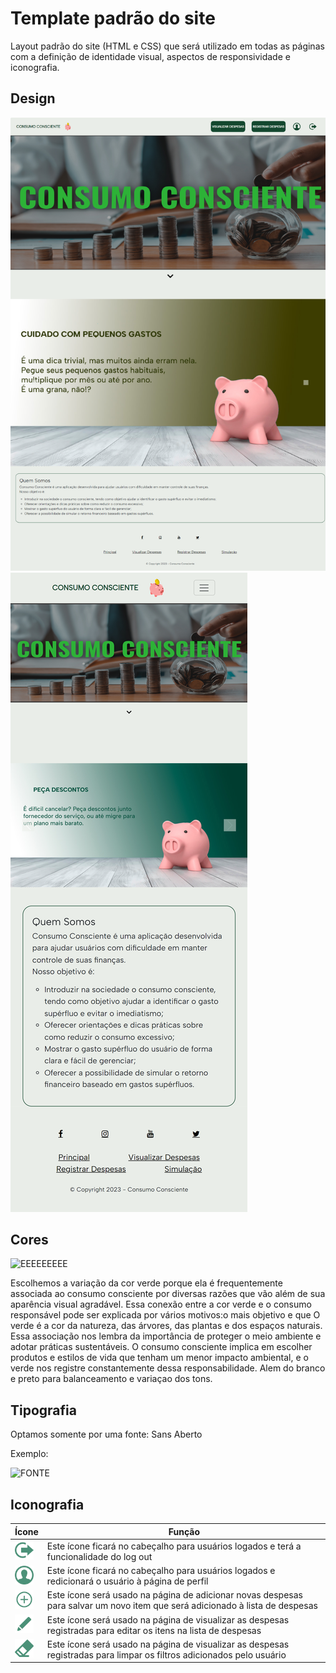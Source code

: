 # Template padrão do site

Layout padrão do site (HTML e CSS) que será utilizado em todas as páginas com a definição de identidade visual, aspectos de responsividade e iconografia.

## Design

![image](/docs/img/Responsividade_Desktop.png)
![image](/docs/img/Responsividade_Mobile.png)


## Cores

![EEEEEEEEE](https://github.com/ICEI-PUC-Minas-PMV-SI/pmv-si-2023-2-pe1-t3-consumoconsciente/assets/112207603/69219877-4f18-47a1-a745-ac8796f96b91)

Escolhemos a variação da cor verde porque ela é frequentemente associada ao consumo consciente por diversas razões que vão além de sua aparência visual agradável. Essa conexão entre a cor verde e o consumo responsável pode ser explicada por vários motivos:o mais objetivo e que O verde é a cor da natureza, das árvores, das plantas e dos espaços naturais. Essa associação nos lembra da importância de proteger o meio ambiente e adotar práticas sustentáveis. O consumo consciente implica em escolher produtos e estilos de vida que tenham um menor impacto ambiental, e o verde nos registre constantemente dessa responsabilidade. Alem do branco e preto para balanceamento e variaçao dos tons.


## Tipografia

Optamos somente por uma fonte: Sans Aberto 

Exemplo:

![FONTE](https://github.com/ICEI-PUC-Minas-PMV-SI/pmv-si-2023-2-pe1-t3-consumoconsciente/assets/112207603/1bc8e3ae-ac41-448a-9e35-f069ac664aec)

## Iconografia

| Ícone | Função |
|-------|--------|
|<img src="/docs/img/logout.svg" alt="logout" style="height: 30px; width:30px;"/>| Este ícone ficará no cabeçalho para usuários logados e terá a funcionalidade do log out |
|<img src="/docs/img/user.svg" alt="user" style="height: 30px; width:30px;"/>| Este ícone ficará no cabeçalho para usuários logados e redicionará o usuário à página de perfil |
|<img src="/docs/img/plus.svg" alt="plus" style="height: 30px; width:30px;"/>| Este ícone será usado na página de adicionar novas despesas para salvar um novo item que será adicionado à lista de despesas |
|<img src="/docs/img/pencil.svg" alt="pencil" style="height: 30px; width:30px;"/>| Este ícone será usado na página de visualizar as despesas registradas para editar os itens na lista de despesas |
|<img src="/docs/img/eraser.svg" alt="eraser" style="height: 30px; width:30px;"/>| Este ícone será usado na página de visualizar as despesas registradas para limpar os filtros adicionados pelo usuário |

